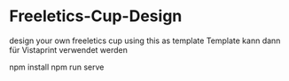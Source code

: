 # Freeletics-Cup-Design
design your own freeletics cup using this as template
Template kann dann für Vistaprint verwendet werden

npm install
npm run serve
